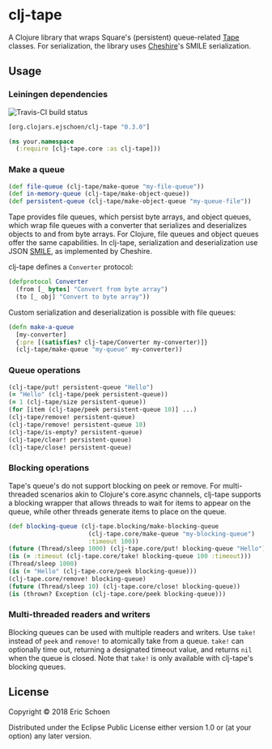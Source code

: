 # clj-tape

A Clojure library that wraps Square's (persistent) queue-related [Tape](https://github.com/square/tape) classes.  For serialization, the library uses [Cheshire](https://github.com/dakrone/cheshire)'s SMILE serialization.

## Usage

### Leiningen dependencies

![Travis-CI build status](https://travis-ci.org/ejschoen/clj-tape.svg?branch=master)

```clojure
[org.clojars.ejschoen/clj-tape "0.3.0"]
```

```clojure
(ns your.namespace
  (:require [clj-tape.core :as clj-tape]))
```

### Make a queue

```clojure
(def file-queue (clj-tape/make-queue "my-file-queue"))
(def in-memory-queue (clj-tape/make-object-queue))
(def persistent-queue (clj-tape/make-object-queue "my-queue-file"))
```

Tape provides file queues, which persist byte arrays, and object queues, which wrap file queues
with a converter that serializes and deserializes objects to and from byte arrays.  For Clojure,
file queues and object queues offer the same capabilities.  In clj-tape, serialization and
deserialization use JSON [SMILE](https://en.wikipedia.org/wiki/Smile_(data_interchange_format)),
as implemented by Cheshire.

clj-tape defines a `Converter` protocol:

```clojure
(defprotocol Converter
  (from [_ bytes] "Convert from byte array")
  (to [_ obj] "Convert to byte array"))
```

Custom serialization and deserialization is possible with file queues:

```clojure
(defn make-a-queue
  [my-converter]
  {:pre [(satisfies? clj-tape/Converter my-converter)]}
  (clj-tape/make-queue "my-queue" my-converter))
```

### Queue operations

```clojure
(clj-tape/put! persistent-queue "Hello")
(= "Hello" (clj-tape/peek persistent-queue))
(= 1 (clj-tape/size persistent-queue))
(for [item (clj-tape/peek persistent-queue 10)] ...)
(clj-tape/remove! persistent-queue)
(clj-tape/remove! persistent-queue 10)
(clj-tape/is-empty? persistent-queue)
(clj-tape/clear! persistent-queue)
(clj-tape/close! persistent-queue)
```

### Blocking operations

Tape's queue's do not support blocking on peek or remove.  For multi-threaded scenarios akin to
Clojure's core.async channels, clj-tape supports a blocking wrapper that allows threads to wait
for items to appear on the queue, while other threads generate items to place on the queue.

```clojure
(def blocking-queue (clj-tape.blocking/make-blocking-queue
                      (clj-tape.core/make-queue "my-blocking-queue")
                      :timeout 100))
(future (Thread/sleep 1000) (clj-tape.core/put! blocking-queue "Hello"))
(is (= :timeout (clj-tape.core/take! blocking-queue 100 :timeout)))
(Thread/sleep 1000)
(is (= "Hello" (clj-tape.core/peek blocking-queue)))
(clj-tape.core/remove! blocking-queue)
(future (Thread/sleep 10) (clj-tape.core/close! blocking-queue))
(is (thrown? Exception (clj-tape.core/peek blocking-queue)))
```

### Multi-threaded readers and writers

Blocking queues can be used with multiple readers and writers.  Use `take!` instead of `peek` and `remove!` to
atomically take from a queue.  `take!` can optionally time out, returning a designated timeout value, and returns `nil`
when the queue is closed.  Note that `take!` is only available with clj-tape's blocking queues.

## License

Copyright © 2018 Eric Schoen

Distributed under the Eclipse Public License either version 1.0 or (at
your option) any later version.
